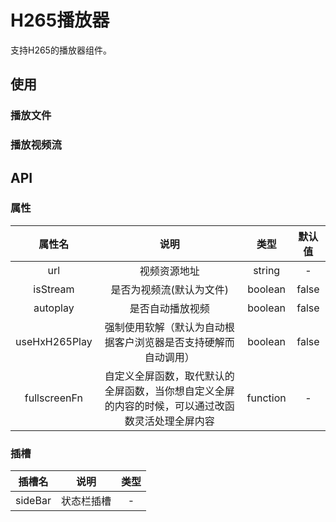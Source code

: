 # H265播放器

支持H265的播放器组件。


## 使用

### 播放文件
<demo src="./h265-player/basic.vue"></demo>

### 播放视频流
<demo src="./h265-player/stream.vue"></demo>

## API

### 属性

| 属性名 | 说明 |  类型  | 默认值 |
| :----: | :--: | :----: | :----: |
| url | 视频资源地址 | string | - |
| isStream | 是否为视频流(默认为文件) | boolean | false |
| autoplay | 是否自动播放视频 | boolean | false |
| useHxH265Play | 强制使用软解（默认为自动根据客户浏览器是否支持硬解而自动调用） | boolean | false |
| fullscreenFn | 自定义全屏函数，取代默认的全屏函数，当你想自定义全屏的内容的时候，可以通过改函数灵活处理全屏内容 | function | - |

### 插槽
| 插槽名 | 说明 | 类型 |
| :----: | :--: | :--: |
| sideBar | 状态栏插槽 | - |
